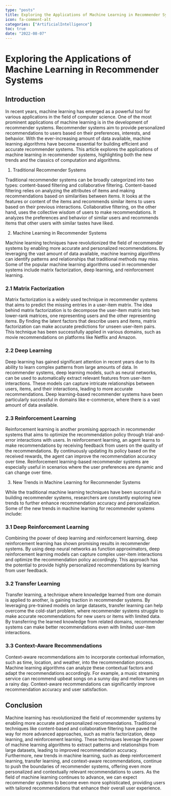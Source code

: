 ```yaml
---
type: "posts"
title: Exploring the Applications of Machine Learning in Recommender Systems
icon: fa-comment-alt
categories: ["ArtificialIntelligence"]
toc: true
date: "2022-08-07"
---
```




# Exploring the Applications of Machine Learning in Recommender Systems

## Introduction

In recent years, machine learning has emerged as a powerful tool for various applications in the field of computer science. One of the most prominent applications of machine learning is in the development of recommender systems. Recommender systems aim to provide personalized recommendations to users based on their preferences, interests, and behavior. With the ever-increasing amount of data available, machine learning algorithms have become essential for building efficient and accurate recommender systems. This article explores the applications of machine learning in recommender systems, highlighting both the new trends and the classics of computation and algorithms.

1. Traditional Recommender Systems

Traditional recommender systems can be broadly categorized into two types: content-based filtering and collaborative filtering. Content-based filtering relies on analyzing the attributes of items and making recommendations based on similarities between items. It looks at the features or content of the items and recommends similar items to users based on their previous interactions. Collaborative filtering, on the other hand, uses the collective wisdom of users to make recommendations. It analyzes the preferences and behavior of similar users and recommends items that other users with similar tastes have liked.

2. Machine Learning in Recommender Systems

Machine learning techniques have revolutionized the field of recommender systems by enabling more accurate and personalized recommendations. By leveraging the vast amount of data available, machine learning algorithms can identify patterns and relationships that traditional methods may miss. Some of the popular machine learning algorithms used in recommender systems include matrix factorization, deep learning, and reinforcement learning.

### 2.1 Matrix Factorization

Matrix factorization is a widely used technique in recommender systems that aims to predict the missing entries in a user-item matrix. The idea behind matrix factorization is to decompose the user-item matrix into two lower-rank matrices, one representing users and the other representing items. By finding the latent factors that describe users and items, matrix factorization can make accurate predictions for unseen user-item pairs. This technique has been successfully applied in various domains, such as movie recommendations on platforms like Netflix and Amazon.

### 2.2 Deep Learning

Deep learning has gained significant attention in recent years due to its ability to learn complex patterns from large amounts of data. In recommender systems, deep learning models, such as neural networks, can be used to automatically extract relevant features from user-item interactions. These models can capture intricate relationships between users, items, and their interactions, leading to more accurate recommendations. Deep learning-based recommender systems have been particularly successful in domains like e-commerce, where there is a vast amount of data available.

### 2.3 Reinforcement Learning

Reinforcement learning is another promising approach in recommender systems that aims to optimize the recommendation policy through trial-and-error interactions with users. In reinforcement learning, an agent learns to make recommendations by receiving feedback from users on the quality of the recommendations. By continuously updating its policy based on the received rewards, the agent can improve the recommendation accuracy over time. Reinforcement learning-based recommender systems are especially useful in scenarios where the user preferences are dynamic and can change over time.

3. New Trends in Machine Learning for Recommender Systems

While the traditional machine learning techniques have been successful in building recommender systems, researchers are constantly exploring new trends to further enhance recommendation accuracy and personalization. Some of the new trends in machine learning for recommender systems include:

### 3.1 Deep Reinforcement Learning

Combining the power of deep learning and reinforcement learning, deep reinforcement learning has shown promising results in recommender systems. By using deep neural networks as function approximators, deep reinforcement learning models can capture complex user-item interactions and optimize the recommendation policy accordingly. This approach has the potential to provide highly personalized recommendations by learning from user feedback.

### 3.2 Transfer Learning

Transfer learning, a technique where knowledge learned from one domain is applied to another, is gaining traction in recommender systems. By leveraging pre-trained models on large datasets, transfer learning can help overcome the cold-start problem, where recommender systems struggle to make accurate recommendations for new users or items with limited data. By transferring the learned knowledge from related domains, recommender systems can make better recommendations even with limited user-item interactions.

### 3.3 Context-Aware Recommendations

Context-aware recommendations aim to incorporate contextual information, such as time, location, and weather, into the recommendation process. Machine learning algorithms can analyze these contextual factors and adapt the recommendations accordingly. For example, a music streaming service can recommend upbeat songs on a sunny day and mellow tunes on a rainy day. Context-aware recommendations can significantly improve recommendation accuracy and user satisfaction.

## Conclusion

Machine learning has revolutionized the field of recommender systems by enabling more accurate and personalized recommendations. Traditional techniques like content-based and collaborative filtering have paved the way for more advanced approaches, such as matrix factorization, deep learning, and reinforcement learning. These techniques leverage the power of machine learning algorithms to extract patterns and relationships from large datasets, leading to improved recommendation accuracy. Furthermore, new trends in machine learning, such as deep reinforcement learning, transfer learning, and context-aware recommendations, continue to push the boundaries of recommender systems, offering even more personalized and contextually relevant recommendations to users. As the field of machine learning continues to advance, we can expect recommender systems to become even more sophisticated, providing users with tailored recommendations that enhance their overall user experience.